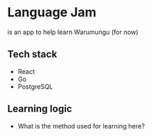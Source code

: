 # Language Jam

is an app to help learn Warumungu (for now)

## Tech stack

- React
- Go
- PostgreSQL

## Learning logic

- What is the method used for learning here?
